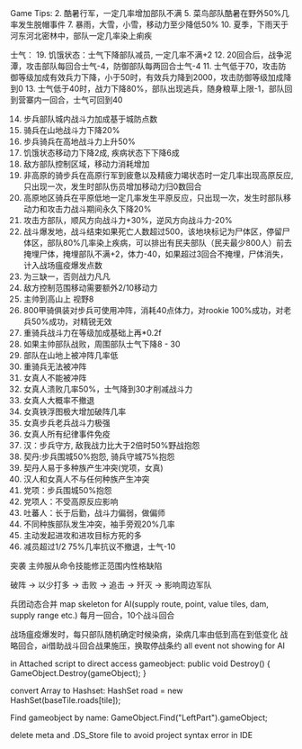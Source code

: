 Game Tips:
2. 酷暑行军，一定几率增加部队不满
5. 菜鸟部队酷暑在野外50%几率发生脱帽事件
7. 暴雨，大雪，小雪，移动力至少降低50%
10. 夏季，下雨天于河东河北密林中，部队一定几率染上痢疾

士气：
19. 饥饿状态：士气下降部队减员, 一定几率不满+2
12. 20回合后，战争泥潭，攻击部队每回合士气-4，防御部队每两回合士气-4
11. 士气低于70，攻击防御等级加成有效兵力下降，小于50时，有效兵力降到2000，攻击防御等级加成降到0
13. 士气低于40时，战力下降80%，部队出现逃兵，随身粮草上限-1，部队回到营寨内一回合，士气可回到40

14. 步兵部队城内战斗力加成基于城防点数
15. 骑兵在山地战斗力下降20%
16. 步兵骑兵在高地战斗力上升50%
17. 饥饿状态移动力下降2成, 疾病状态下下降6成
20. 敌方部队控制区域，移动力消耗增加
23. 非高原的骑步兵在高原行军到疲惫以及精疲力竭状态时一定几率出现高原反应, 只出现一次，发生时部队伤员增加移动力归0数回合
24. 高原地区骑兵在平原低地一定几率发生平原反应，只出现一次，发生时部队移动力和攻击力战斗期间永久下降20%
27. 攻击方部队，顺风方向战斗力+30%，逆风方向战斗力-20%
28. 战斗爆发地，战斗结束如果死亡人数超过500，该地块标记为尸体区，停留尸体区，部队80%几率染上疾病，可以排出有民夫部队（民夫最少800人）前去掩埋尸体，掩埋部队不满+2，体力-40，如果超过3回合不掩埋，尸体消失，计入战场瘟疫爆发点数
29. 为三缺一，否则战力凡凡
31. 敌方控制范围移动需要额外2/10移动力
33. 主帅到高山上 视野8
35. 800甲骑俱装对步兵可使用冲阵，消耗40点体力，对rookie 100%成功，对老兵50%成功，对精锐无效
36. 重骑兵战斗力在等级加成基础上再*0.2f
36. 如果主帅部队战败，周围部队士气下降8 - 30
37. 部队在山地上被冲阵几率低
38. 重骑兵无法被冲阵
39. 女真人不能被冲阵
40. 女真人溃败几率50%，士气降到30才削减战斗力
41. 女真人大概率不撤退
42. 女真铁浮图极大增加破阵几率
42. 女真步兵老兵战斗力极强
43. 女真人所有纪律事件免疫
44. 汉：步兵守方, 敌我战力比大于2倍时50%野战抱怨
45. 契丹:步兵围城50%抱怨, 骑兵守城75%抱怨
46. 契丹人易于多种族产生冲突(党项，女真)
46. 汉人和女真人不与任何种族产生冲突
46. 党项：步兵围城50%抱怨
44. 党项人：不受高原反应影响
45. 吐蕃人：长于后勤，战斗力偏弱，做偏师
43. 不同种族部队发生冲突，袖手旁观20%几率
46. 主动发起进攻和进攻目标方死的多
47. 减员超过1/2 75%几率抗议不撤退，士气-10

突袭
主帅服从命令技能修正范围内性格缺陷

破阵 -> 以少打多 -> 击败 -> 追击 -> 歼灭 -> 影响周边军队

兵团动态合并
map skeleton for AI(supply route, point, value tiles, dam, supply range etc.)
每月一回合，10个战斗回合

战场瘟疫爆发时，每只部队随机确定时候染病，染病几率由低到高在到低变化
战略回合，ai借助战斗回合战果施压，换取停战条约
all event not showing for AI

in Attached script to direct access gameobject:
 public void Destroy()
  {
    GameObject.Destroy(gameObject);
  }

convert Array to Hashset:
HashSet<Tile> road = new HashSet<Tile>(baseTile.roads[tile]);

Find gameobject by name:
 GameObject.Find("LeftPart").gameObject;

delete meta and .DS_Store file to avoid project syntax error in IDE